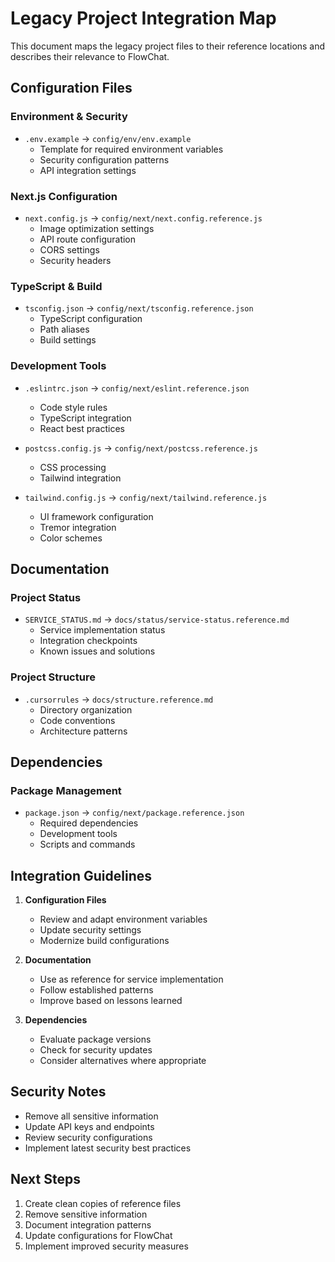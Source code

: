 # Legacy Project Integration Map

This document maps the legacy project files to their reference locations and describes their relevance to FlowChat.

## Configuration Files

### Environment & Security
- `.env.example` → `config/env/env.example`
  - Template for required environment variables
  - Security configuration patterns
  - API integration settings

### Next.js Configuration
- `next.config.js` → `config/next/next.config.reference.js`
  - Image optimization settings
  - API route configuration
  - CORS settings
  - Security headers

### TypeScript & Build
- `tsconfig.json` → `config/next/tsconfig.reference.json`
  - TypeScript configuration
  - Path aliases
  - Build settings

### Development Tools
- `.eslintrc.json` → `config/next/eslint.reference.json`
  - Code style rules
  - TypeScript integration
  - React best practices

- `postcss.config.js` → `config/next/postcss.reference.js`
  - CSS processing
  - Tailwind integration

- `tailwind.config.js` → `config/next/tailwind.reference.js`
  - UI framework configuration
  - Tremor integration
  - Color schemes

## Documentation

### Project Status
- `SERVICE_STATUS.md` → `docs/status/service-status.reference.md`
  - Service implementation status
  - Integration checkpoints
  - Known issues and solutions

### Project Structure
- `.cursorrules` → `docs/structure.reference.md`
  - Directory organization
  - Code conventions
  - Architecture patterns

## Dependencies

### Package Management
- `package.json` → `config/next/package.reference.json`
  - Required dependencies
  - Development tools
  - Scripts and commands

## Integration Guidelines

1. **Configuration Files**
   - Review and adapt environment variables
   - Update security settings
   - Modernize build configurations

2. **Documentation**
   - Use as reference for service implementation
   - Follow established patterns
   - Improve based on lessons learned

3. **Dependencies**
   - Evaluate package versions
   - Check for security updates
   - Consider alternatives where appropriate

## Security Notes

- Remove all sensitive information
- Update API keys and endpoints
- Review security configurations
- Implement latest security best practices

## Next Steps

1. Create clean copies of reference files
2. Remove sensitive information
3. Document integration patterns
4. Update configurations for FlowChat
5. Implement improved security measures 